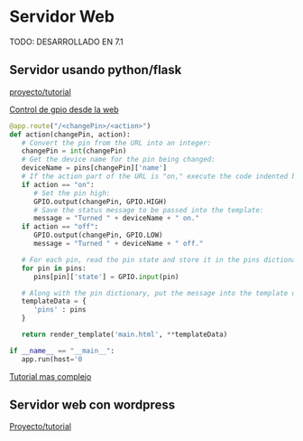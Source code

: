 # Servidor Web

TODO: DESARROLLADO EN 7.1

## Servidor usando python/flask

[proyecto/tutorial](https://projects.raspberrypi.org/en/projects/python-web-server-with-flask/3)

[Control de gpio desde la web](https://randomnerdtutorials.com/raspberry-pi-web-server-using-flask-to-control-gpios/)

```python
@app.route("/<changePin>/<action>")
def action(changePin, action):
   # Convert the pin from the URL into an integer:
   changePin = int(changePin)
   # Get the device name for the pin being changed:
   deviceName = pins[changePin]['name']
   # If the action part of the URL is "on," execute the code indented below:
   if action == "on":
      # Set the pin high:
      GPIO.output(changePin, GPIO.HIGH)
      # Save the status message to be passed into the template:
      message = "Turned " + deviceName + " on."
   if action == "off":
      GPIO.output(changePin, GPIO.LOW)
      message = "Turned " + deviceName + " off."

   # For each pin, read the pin state and store it in the pins dictionary:
   for pin in pins:
      pins[pin]['state'] = GPIO.input(pin)

   # Along with the pin dictionary, put the message into the template data dictionary:
   templateData = {
      'pins' : pins
   }

   return render_template('main.html', **templateData)

if __name__ == "__main__":
   app.run(host='0

```

[Tutorial mas complejo](https://randomnerdtutorials.com/raspberry-pi-publishing-mqtt-messages-to-esp8266/)

## Servidor web con wordpress

[Proyecto/tutorial](https://projects.raspberrypi.org/en/projects/lamp-web-server-with-wordpress)